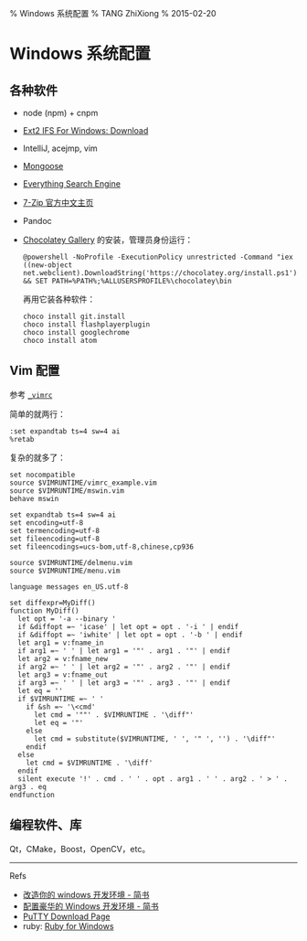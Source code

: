 % Windows 系统配置
% TANG ZhiXiong
% 2015-02-20


Windows 系统配置
================

各种软件
--------

* node (npm) + cnpm
* [Ext2 IFS For Windows: Download](http://www.fs-driver.org/download.html)
* IntelliJ, acejmp, vim
* [Mongoose](http://cesanta.com/mongoose.shtml)
* [Everything Search Engine](http://www.voidtools.com/)
* [7-Zip 官方中文主页](http://sparanoid.com/lab/7z/)
* Pandoc
* [Chocolatey Gallery](https://chocolatey.org/) 的安装，管理员身份运行：

    ```shell
    @powershell -NoProfile -ExecutionPolicy unrestricted -Command "iex ((new-object net.webclient).DownloadString('https://chocolatey.org/install.ps1'))" && SET PATH=%PATH%;%ALLUSERSPROFILE%\chocolatey\bin
    ```

    再用它装各种软件：

    ```shell
    choco install git.install
    choco install flashplayerplugin
    choco install googlechrome
    choco install atom 
    ```

Vim 配置
--------

参考 [`_vimrc`](http://www.cnblogs.com/Neoh/articles/1955827.html)

简单的就两行：

```vimrc
:set expandtab ts=4 sw=4 ai
%retab
```

复杂的就多了：

```vimrc
set nocompatible
source $VIMRUNTIME/vimrc_example.vim
source $VIMRUNTIME/mswin.vim
behave mswin

set expandtab ts=4 sw=4 ai
set encoding=utf-8
set termencoding=utf-8
set fileencoding=utf-8
set fileencodings=ucs-bom,utf-8,chinese,cp936

source $VIMRUNTIME/delmenu.vim
source $VIMRUNTIME/menu.vim

language messages en_US.utf-8

set diffexpr=MyDiff()
function MyDiff()
  let opt = '-a --binary '
  if &diffopt =~ 'icase' | let opt = opt . '-i ' | endif
  if &diffopt =~ 'iwhite' | let opt = opt . '-b ' | endif
  let arg1 = v:fname_in
  if arg1 =~ ' ' | let arg1 = '"' . arg1 . '"' | endif
  let arg2 = v:fname_new
  if arg2 =~ ' ' | let arg2 = '"' . arg2 . '"' | endif
  let arg3 = v:fname_out
  if arg3 =~ ' ' | let arg3 = '"' . arg3 . '"' | endif
  let eq = ''
  if $VIMRUNTIME =~ ' '
    if &sh =~ '\<cmd'
      let cmd = '""' . $VIMRUNTIME . '\diff"'
      let eq = '"'
    else
      let cmd = substitute($VIMRUNTIME, ' ', '" ', '') . '\diff"'
    endif
  else
    let cmd = $VIMRUNTIME . '\diff'
  endif
  silent execute '!' . cmd . ' ' . opt . arg1 . ' ' . arg2 . ' > ' . arg3 . eq
endfunction
```

编程软件、库
------------

Qt，CMake，Boost，OpenCV，etc。

---

Refs

* [改造你的 windows 开发环境 - 简书](http://www.jianshu.com/p/23df3e37bd9a?search_token=21e09da524c459887852a4122672f5c265e5ff2fd710ec435781d58a3fba5367)
* [配置豪华的 Windows 开发环境 - 简书](http://www.jianshu.com/p/aa19380828bd?search_token=b7371223ae13e36f283584429869e14cd04e598481430e36fcc9d710c7c4d773)
* [PuTTY Download Page](http://www.putty.nl/download.html)
* ruby: [Ruby for Windows](http://rubyinstaller.org/downloads/)